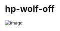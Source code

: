 # hp-wolf-off
![image](https://user-images.githubusercontent.com/1501327/228985854-a14b9ffa-67f0-4bf4-8fd9-d3c770224d2f.png)


